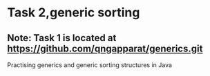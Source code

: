 # Task 2,generic sorting
## Note: Task 1 is located at https://github.com/qngapparat/generics.git
Practising generics and generic sorting structures in Java
